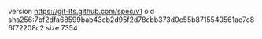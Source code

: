 version https://git-lfs.github.com/spec/v1
oid sha256:7bf2dfa68599bab43cb2d95f2d78cbb373d0e55b8715540561ae7c86f72208c2
size 7354
